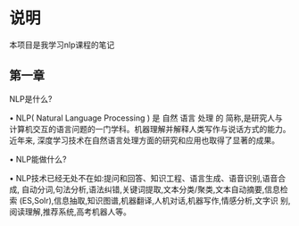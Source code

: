 # 说明
本项目是我学习nlp课程的笔记

## 第一章
NLP是什么?

•
NLP( Natural Language Processing ) 是 自然 语言 处理 的 简称,是研究人与
计算机交互的语言问题的一门学科。机器理解并解释人类写作与说话方式的能力。近年来,
深度学习技术在自然语言处理方面的研究和应用也取得了显著的成果。

• NLP能做什么?

•
NLP技术已经无处不在如:提问和回答、知识工程、语言生成、语音识别,语音合成,
自动分词,句法分析,语法纠错,关键词提取,文本分类/聚类,文本自动摘要,信息检索
(ES,Solr),信息抽取,知识图谱,机器翻译,人机对话,机器写作,情感分析,文字识
别,阅读理解,推荐系统,高考机器人等。
